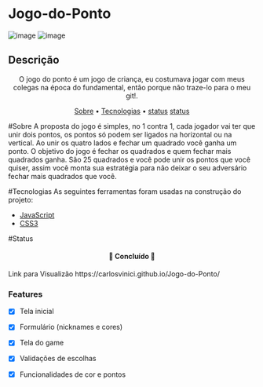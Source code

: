 # Jogo-do-Ponto
![image](https://user-images.githubusercontent.com/71861430/162077411-6efc9049-8869-4abe-9cdf-69b9d46568b0.png)
![image](https://user-images.githubusercontent.com/71861430/162077263-8a3deff6-b46d-4099-8550-44a031615476.png)
## Descrição 
<p align="center">O jogo do ponto é um jogo de criança, eu costumava jogar com meus colegas na época do fundamental, então porque não traze-lo para o meu git!.</p>

<p align="center">
 <a href="#Sobre">Sobre</a> •
 <a href="#tecnologias">Tecnologias</a> • 
 <a href="#status">status</a>
 <a href="#features">status</a>
</p>

#Sobre 
A proposta do jogo é simples, no 1 contra 1, cada jogador vai ter que unir dois pontos, os pontos só podem ser ligados na horizontal ou na vertical.
Ao unir os quatro lados e fechar um quadrado você ganha um ponto. O objetivo do jogo é fechar os quadrados e quem fechar mais quadrados ganha. São 25 quadrados
e você pode unir os pontos que você quiser, assim você monta sua estratégia para não deixar o seu adversário fechar mais quadrados que você. 

#Tecnologias
As seguintes ferramentas foram usadas na construção do projeto:

- [JavaScript](https://developer.mozilla.org/pt-BR/docs/Web/JavaScript)
- [CSS3](https://pt.wikipedia.org/wiki/CSS3#:~:text=CSS3%20%C3%A9%20a%20terceira%20mais,web%20(p%C3%A1gina%20de%20internet).)

#Status
<h4 align="center"> 
	🚧 Concluído 🚧
</h4>
Link para Visualizão
https://carlosvinici.github.io/Jogo-do-Ponto/


### Features

- [x] Tela inicial
- [x] Formulário (nicknames e cores)
- [x] Tela do game
- [x] Validações de escolhas
- [x] Funcionalidades de cor e pontos


